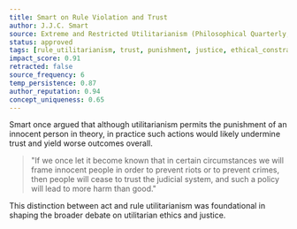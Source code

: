 ```yaml
---
title: Smart on Rule Violation and Trust
author: J.J.C. Smart
source: Extreme and Restricted Utilitarianism (Philosophical Quarterly, 1956)
status: approved
tags: [rule_utilitarianism, trust, punishment, justice, ethical_constraints]
impact_score: 0.91
retracted: false
source_frequency: 6
temp_persistence: 0.87
author_reputation: 0.94
concept_uniqueness: 0.65
---
```


Smart once argued that although utilitarianism permits the punishment of an innocent person in theory, in practice such actions would likely undermine trust and yield worse outcomes overall.

> "If we once let it become known that in certain circumstances we will frame innocent people in order to prevent riots or to prevent crimes, then people will cease to trust the judicial system, and such a policy will lead to more harm than good."

This distinction between act and rule utilitarianism was foundational in shaping the broader debate on utilitarian ethics and justice.